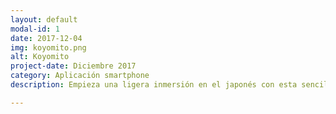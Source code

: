 ```yaml
---
layout: default
modal-id: 1
date: 2017-12-04
img: koyomito.png
alt: Koyomito
project-date: Diciembre 2017
category: Aplicación smartphone
description: Empieza una ligera inmersión en el japonés con esta sencilla aplicación que actúa como un calendario japonés. Por supuesto, en la pantalla principal está todo en kanji. Pero he incluído explicaciones y pronunciaciones de un montón de cosas, así que cada kanji que no recuerdas es una invitación para aprender y repasar.<p><a href="https://apps.alecrem.com"><img src="img/portfolio/appstore_es.png"></a></p>

---
```

